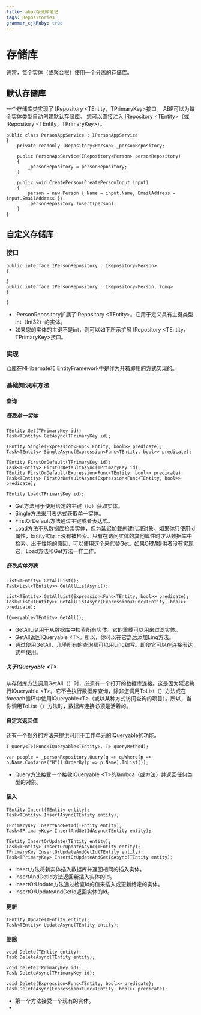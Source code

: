 ```yaml
---
title: abp-存储库笔记
tags: Repositories
grammar_cjkRuby: true
---
```


# 存储库
通常，每个实体（或聚合根）使用一个分离的存储库。
## 默认存储库
一个存储库类实现了 IRepository \<TEntity，TPrimaryKey\>接口。
ABP可以为每个实体类型自动创建默认存储库。
您可以直接注入 IRepository \<TEntity\>（或IRepository \<TEntity，TPrimaryKey\>）。
```csharp?linenums
public class PersonAppService : IPersonAppService
{
    private readonly IRepository<Person> _personRepository;

    public PersonAppService(IRepository<Person> personRepository)
    {
        _personRepository = personRepository;
    }

    public void CreatePerson(CreatePersonInput input)
    {        
        person = new Person { Name = input.Name, EmailAddress = input.EmailAddress };
        _personRepository.Insert(person);
    }
}
```
## 自定义存储库
### 接口
```csharp?linenums
public interface IPersonRepository : IRepository<Person>
{

}
public interface IPersonRepository : IRepository<Person, long>
{

}
```
* IPersonRepository扩展了IRepository \<TEntity\>。它用于定义具有主键类型int（Int32）的实体。
* 如果您的实体的主键不是int，则可以如下所示扩展 IRepository \<TEntity，TPrimaryKey\>接口。
### 实现
仓库在NHibernate和 EntityFramework中是作为开箱即用的方式实现的。
### 基础知识库方法
#### 查询
##### 获取单一实体
```csharp?linenums
TEntity Get(TPrimaryKey id);
Task<TEntity> GetAsync(TPrimaryKey id);

TEntity Single(Expression<Func<TEntity, bool>> predicate);
Task<TEntity> SingleAsync(Expression<Func<TEntity, bool>> predicate);

TEntity FirstOrDefault(TPrimaryKey id);
Task<TEntity> FirstOrDefaultAsync(TPrimaryKey id);
TEntity FirstOrDefault(Expression<Func<TEntity, bool>> predicate);
Task<TEntity> FirstOrDefaultAsync(Expression<Func<TEntity, bool>> predicate);

TEntity Load(TPrimaryKey id);
```
* Get方法用于使用给定的主键（Id）获取实体。
* Single方法采用表达式获取单一实体。
* FirstOrDefault方法通过主键或者表达式。
* Load方法不从数据库检索实体，但为延迟加载创建代理对象。如果你只使用Id属性，Entity实际上没有被检索。只有在访问实体的其他属性时才从数据库中检索。出于性能的原因，可以使用这个来代替Get。如果ORM提供者没有实现它，Load方法和Get方法一样工作。
##### 获取实体列表
```csharp?linenums
List<TEntity> GetAllList();
Task<List<TEntity>> GetAllListAsync();

List<TEntity> GetAllList(Expression<Func<TEntity, bool>> predicate);
Task<List<TEntity>> GetAllListAsync(Expression<Func<TEntity, bool>> predicate);

IQueryable<TEntity> GetAll();
```
* GetAllList用于从数据库中检索所有实体。它的重载可以用来过滤实体。
* GetAll返回IQueryable \<T\>。所以，你可以在它之后添加Linq方法。
* 通过使用GetAll，几乎所有的查询都可以用Linq编写。即使它可以在连接表达式中使用。
##### 关于IQueryable \<T\>
从存储库方法调用GetAll（）时，必须有一个打开的数据库连接。这是因为延迟执行IQueryable \<T\>。它不会执行数据库查询，除非您调用ToList（）方法或在foreach循环中使用IQueryable\<T\>（或以某种方式访问​​查询的项目）。所以，当你调用ToList（）方法时，数据库连接必须是活着的。
#### 自定义返回值
还有一个额外的方法来提供可用于工作单元的IQueryable的功能。
```csharp?linenums
T Query<T>(Func<IQueryable<TEntity>, T> queryMethod);

var people = _personRepository.Query(q => q.Where(p => p.Name.Contains("H")).OrderBy(p => p.Name).ToList());
```
* Query方法接受一个接收IQueryable \<T\>的lambda（或方法）并返回任何类型的对象。
#### 插入
```csharp?linenums
TEntity Insert(TEntity entity);
Task<TEntity> InsertAsync(TEntity entity);

TPrimaryKey InsertAndGetId(TEntity entity);
Task<TPrimaryKey> InsertAndGetIdAsync(TEntity entity);

TEntity InsertOrUpdate(TEntity entity);
Task<TEntity> InsertOrUpdateAsync(TEntity entity);
TPrimaryKey InsertOrUpdateAndGetId(TEntity entity);
Task<TPrimaryKey> InsertOrUpdateAndGetIdAsync(TEntity entity);
```
* Insert方法将新实体插入数据库并返回相同的插入实体。
* InsertAndGetId方法返回新插入实体的Id。
* InsertOrUpdate方法通过检查Id的值来插入或更新给定的实体。
* InsertOrUpdateAndGetId返回实体的Id。
#### 更新
```csharp?linenums
TEntity Update(TEntity entity);
Task<TEntity> UpdateAsync(TEntity entity);
```
#### 删除
```csharp?linenums
void Delete(TEntity entity);
Task DeleteAsync(TEntity entity);

void Delete(TPrimaryKey id);
Task DeleteAsync(TPrimaryKey id);

void Delete(Expression<Func<TEntity, bool>> predicate);
Task DeleteAsync(Expression<Func<TEntity, bool>> predicate);
```
* 第一个方法接受一个现有的实体。
* 
